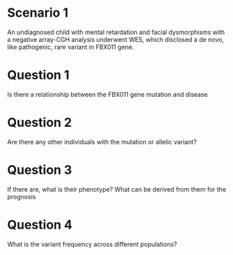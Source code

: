 Scenario 1
=========
An undiagnosed child with mental retardation and facial dysmorphisms 
with a negative array-CGH analysis underwent WES, which disclosed a de 
novo, like pathogenic, rare variant in FBX011 gene.

# Question 1
Is there a relationship between the FBX011 gene mutation and disease

# Question 2
Are there any other individuals with the mutation or allelic variant?

# Question 3
If there are, what is their phenotype? What can be derived from them for the 
prognosis

# Question 4
What is the variant frequency across different populations?

